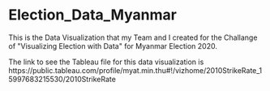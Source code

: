 # Election_Data_Myanmar

<p> This is the Data Visualization that my Team and I created for the Challange of "Visualizing Election with Data" for Myanmar Election 2020. </p>

<p> The link to see the Tableau file for this data visualization is https://public.tableau.com/profile/myat.min.thu#!/vizhome/2010StrikeRate_15997683215530/2010StrikeRate </p>
